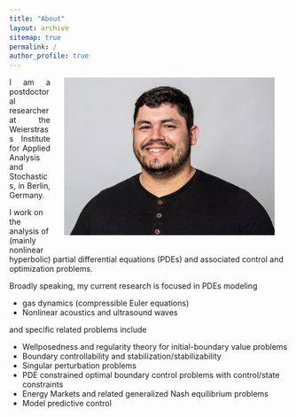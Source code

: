```yaml
---
title: "About"
layout: archive
sitemap: true
permalink: /
author_profile: true
---
```


<img src="/assets/images/photo_black.jpg" width="380px" alt="Brendan Keith" align="right" style="display:block;margin-bottom:25px;margin-left:auto;margin-right:auto;padding-left: 25px;padding-right: 25px;" z-index="1" />
<p style="text-align: justify">
I am a postdoctoral researcher at the Weierstrass Institute for Applied Analysis and Stochastics, in Berlin, Germany.
</p>
I work on the analysis of (mainly nonlinear hyperbolic) partial differential equations (PDEs) and associated control and optimization problems. 

</p> 

Broadly speaking, my current research is focused in PDEs modeling 
- gas dynamics (compressible Euler equations)
- Nonlinear acoustics and ultrasound waves

</p>
and specific related problems include 

- Wellposedness and regularity theory for initial-boundary value problems
- Boundary controllability and stabilization/stabilizability
- Singular perturbation problems
- PDE constrained optimal boundary control problems with control/state constraints
- Energy Markets and related generalized Nash equilibrium problems
- Model predictive control